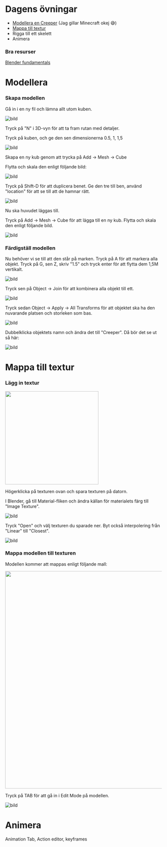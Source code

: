 # Dagens övningar

- [Modellera en Creeper](#modellera) (Jag gillar Minecraft okej 😅)
- [Mappa till textur](#mappa-till-textur)
- Rigga till ett skelett
- Animera

### Bra resurser
[Blender fundamentals](https://www.youtube.com/playlist?list=PLa1F2ddGya_-UvuAqHAksYnB0qL9yWDO6)

# Modellera
### Skapa modellen
Gå in i en ny fil och lämna allt utom kuben.

![bild](https://user-images.githubusercontent.com/70745846/155676369-689656d0-e3ca-4a1a-8ee3-b844c1032d95.png)

Tryck på "N" i 3D-vyn för att ta fram rutan med detaljer.

Tryck på kuben, och ge den sen dimensionerna 0.5, 1, 1,5

![bild](https://user-images.githubusercontent.com/70745846/155676837-67cad1c7-bb43-4d6d-a26f-5ced962910ad.png)

Skapa en ny kub genom att trycka på Add -> Mesh -> Cube

Flytta och skala den enligt följande bild:

![bild](https://user-images.githubusercontent.com/70745846/155677764-6aa2f401-a493-4ec1-a2c4-164741bee1b6.png)

Tryck på Shift-D för att duplicera benet. Ge den tre till ben, använd "location" för att se till att de hamnar rätt.

![bild](https://user-images.githubusercontent.com/70745846/155677991-e4f2b1ac-db87-4b31-9563-aaa9639fc9c3.png)

Nu ska huvudet läggas till.

Tryck på Add -> Mesh -> Cube för att lägga till en ny kub. Flytta och skala den enligt följande bild.

![bild](https://user-images.githubusercontent.com/70745846/155678386-bca96664-1317-45c0-be6a-d0df352447a0.png)

### Färdigställ modellen

Nu behöver vi se till att den står på marken. Tryck på A för att markera alla objekt. Tryck på G, sen Z, skriv "1.5" och tryck enter för att flytta dem 1,5M vertikalt.

![bild](https://user-images.githubusercontent.com/70745846/155678693-35d22d1b-6f28-41df-90b5-fbf6543814a8.png)

Tryck sen på Object -> Join för att kombinera alla objekt till ett.

![bild](https://user-images.githubusercontent.com/70745846/155678900-cf5bc48d-8f73-427e-a1ec-043aef8c0e83.png)

Tryck sedan Object -> Apply -> All Transforms för att objektet ska ha den nuvarande platsen och storleken som bas.

![bild](https://user-images.githubusercontent.com/70745846/155679153-14453040-8b98-4041-88e1-58e57f583ec7.png)

Dubbelklicka objektets namn och ändra det till "Creeper". Då bör det se ut så här:

![bild](https://user-images.githubusercontent.com/70745846/155679347-27a95bec-18ad-406a-8bf6-a0a4f41f3624.png)


# Mappa till textur
### Lägg in textur
<img src="https://user-images.githubusercontent.com/70745846/155528458-6ebe1b1e-96fc-47b2-b7af-cb45d0c50d12.png" width="300">

Högerklicka på texturen ovan och spara texturen på datorn.

I Blender, gå till Material-fliken och ändra källan för materialets färg till "Image Texture".

![bild](https://user-images.githubusercontent.com/70745846/155680331-c861b1a9-5a2a-4c87-a9b9-b6a18f5da85f.png)

Tryck "Open" och välj texturen du sparade ner. Byt också interpolering från "Linear" till "Closest".

![bild](https://user-images.githubusercontent.com/70745846/155680634-ab7e1243-63b4-47ad-bd12-a42dcbe95c43.png)

### Mappa modellen till texturen

Modellen kommer att mappas enligt följande mall:

<img src="https://user-images.githubusercontent.com/70745846/155527371-af4639b3-e725-412a-b0d4-01c9b6cdb0ed.png" width="700">

Tryck på TAB för att gå in i Edit Mode på modellen.

![bild](https://user-images.githubusercontent.com/70745846/155679818-d67438ea-1931-4f9c-91b7-d8f9cd8035e0.png)



# Animera

Animation Tab, Action editor, keyframes
